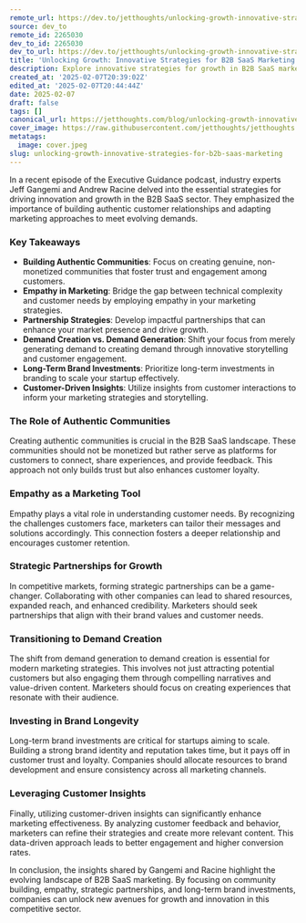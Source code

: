 ```yaml
---
remote_url: https://dev.to/jetthoughts/unlocking-growth-innovative-strategies-for-b2b-saas-marketing-3ag
source: dev_to
remote_id: 2265030
dev_to_id: 2265030
dev_to_url: https://dev.to/jetthoughts/unlocking-growth-innovative-strategies-for-b2b-saas-marketing-3ag
title: 'Unlocking Growth: Innovative Strategies for B2B SaaS Marketing'
description: Explore innovative strategies for growth in B2B SaaS marketing, focusing on community building, empathy, and long-term brand investments.
created_at: '2025-02-07T20:39:02Z'
edited_at: '2025-02-07T20:44:44Z'
date: 2025-02-07
draft: false
tags: []
canonical_url: https://jetthoughts.com/blog/unlocking-growth-innovative-strategies-for-b2b-saas-marketing/
cover_image: https://raw.githubusercontent.com/jetthoughts/jetthoughts.github.io/master/content/blog/unlocking-growth-innovative-strategies-for-b2b-saas-marketing/cover.jpeg
metatags:
  image: cover.jpeg
slug: unlocking-growth-innovative-strategies-for-b2b-saas-marketing
---
```

In a recent episode of the Executive Guidance podcast, industry experts Jeff Gangemi and Andrew Racine delved into the essential strategies for driving innovation and growth in the B2B SaaS sector. They emphasized the importance of building authentic customer relationships and adapting marketing approaches to meet evolving demands.

### Key Takeaways

*   **Building Authentic Communities**: Focus on creating genuine, non-monetized communities that foster trust and engagement among customers.
*   **Empathy in Marketing**: Bridge the gap between technical complexity and customer needs by employing empathy in your marketing strategies.
*   **Partnership Strategies**: Develop impactful partnerships that can enhance your market presence and drive growth.
*   **Demand Creation vs. Demand Generation**: Shift your focus from merely generating demand to creating demand through innovative storytelling and customer engagement.
*   **Long-Term Brand Investments**: Prioritize long-term investments in branding to scale your startup effectively.
*   **Customer-Driven Insights**: Utilize insights from customer interactions to inform your marketing strategies and storytelling.

### The Role of Authentic Communities

Creating authentic communities is crucial in the B2B SaaS landscape. These communities should not be monetized but rather serve as platforms for customers to connect, share experiences, and provide feedback. This approach not only builds trust but also enhances customer loyalty.

### Empathy as a Marketing Tool

Empathy plays a vital role in understanding customer needs. By recognizing the challenges customers face, marketers can tailor their messages and solutions accordingly. This connection fosters a deeper relationship and encourages customer retention.

### Strategic Partnerships for Growth

In competitive markets, forming strategic partnerships can be a game-changer. Collaborating with other companies can lead to shared resources, expanded reach, and enhanced credibility. Marketers should seek partnerships that align with their brand values and customer needs.

### Transitioning to Demand Creation

The shift from demand generation to demand creation is essential for modern marketing strategies. This involves not just attracting potential customers but also engaging them through compelling narratives and value-driven content. Marketers should focus on creating experiences that resonate with their audience.

### Investing in Brand Longevity

Long-term brand investments are critical for startups aiming to scale. Building a strong brand identity and reputation takes time, but it pays off in customer trust and loyalty. Companies should allocate resources to brand development and ensure consistency across all marketing channels.

### Leveraging Customer Insights

Finally, utilizing customer-driven insights can significantly enhance marketing effectiveness. By analyzing customer feedback and behavior, marketers can refine their strategies and create more relevant content. This data-driven approach leads to better engagement and higher conversion rates.

In conclusion, the insights shared by Gangemi and Racine highlight the evolving landscape of B2B SaaS marketing. By focusing on community building, empathy, strategic partnerships, and long-term brand investments, companies can unlock new avenues for growth and innovation in this competitive sector.
